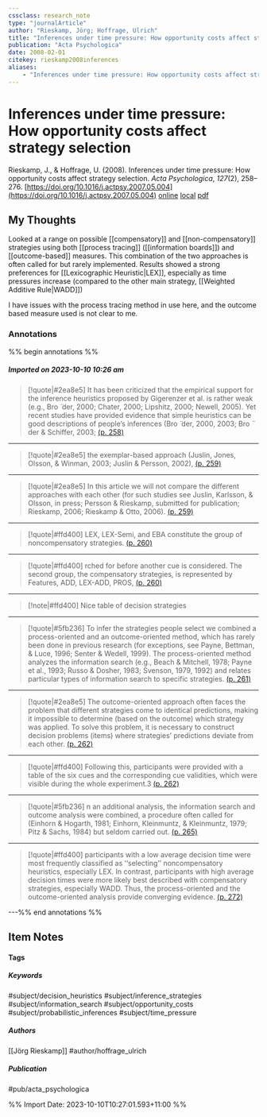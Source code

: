 ```yaml
---
cssclass: research_note
type: "journalArticle"
author: "Rieskamp, Jörg; Hoffrage, Ulrich"
title: "Inferences under time pressure: How opportunity costs affect strategy selection"
publication: "Acta Psychologica"
date: 2008-02-01
citekey: rieskamp2008inferences
aliases: 
    - "Inferences under time pressure: How opportunity costs affect strategy selection"
---
```


# Inferences under time pressure: How opportunity costs affect strategy selection

Rieskamp, J., & Hoffrage, U. (2008). Inferences under time pressure: How opportunity costs affect strategy selection. _Acta Psychologica_, _127_(2), 258–276. [https://doi.org/10.1016/j.actpsy.2007.05.004](https://doi.org/10.1016/j.actpsy.2007.05.004)
[online](http://zotero.org/users/local/kZl3QdXV/items/Y492RDQ6) [local](zotero://select/library/items/Y492RDQ6) [pdf](file:///home/gjc216/Zotero/storage/AP69ULRK/Rieskamp%20and%20Hoffrage%20-%202008%20-%20Inferences%20under%20time%20pressure%20How%20opportunity%20co.pdf)

## My Thoughts

Looked at a range on possible [[compensatory]] and [[non-compensatory]] strategies using both [[process tracing]] ([[information boards]]) and [[outcome-based]] measures. This combination of the two approaches is often called for but rarely implemented. Results showed a strong preferences for [[Lexicographic Heuristic|LEX]], especially as time pressures increase (compared to the other main strategy, [[Weighted Additive Rule|WADD]])

I have issues with the process tracing method in use here, and the outcome based measure used is not clear to me.
 
### Annotations

%% begin annotations %%
##### Imported on 2023-10-10 10:26 am
>[!quote|#2ea8e5]
>It has been criticized that the empirical support for the inference heuristics proposed by Gigerenzer et al. is rather weak (e.g., Bro ̈ der, 2000; Chater, 2000; Lipshitz, 2000; Newell, 2005). Yet recent studies have provided evidence that simple heuristics can be good descriptions of people’s inferences (Bro ̈ der, 2000, 2003; Bro ̈ der & Schiffer, 2003; [(p. 258)](zotero://open-pdf/library/items/AP69ULRK?page=258&annotation=HC28784G)

---
>[!quote|#2ea8e5]
>the exemplar-based approach (Juslin, Jones, Olsson, & Winman, 2003; Juslin & Persson, 2002), [(p. 259)](zotero://open-pdf/library/items/AP69ULRK?page=259&annotation=BUV5DXJ2)

---
>[!quote|#2ea8e5]
>In this article we will not compare the different approaches with each other (for such studies see Juslin, Karlsson, & Olsson, in press; Persson & Rieskamp, submitted for publication; Rieskamp, 2006; Rieskamp & Otto, 2006). [(p. 259)](zotero://open-pdf/library/items/AP69ULRK?page=259&annotation=RS8LHMJH)

---
>[!quote|#ffd400]
>LEX, LEX-Semi, and EBA constitute the group of noncompensatory strategies. [(p. 260)](zotero://open-pdf/library/items/AP69ULRK?page=260&annotation=UAV4SQ9K)

---
>[!quote|#ffd400]
>rched for before another cue is considered. The second group, the compensatory strategies, is represented by Features, ADD, LEX-ADD, PROS, [(p. 260)](zotero://open-pdf/library/items/AP69ULRK?page=260&annotation=LB87VMNU)

---
>[!note|#ffd400]
> Nice table of decision strategies

---
>[!quote|#5fb236]
>To infer the strategies people select we combined a process-oriented and an outcome-oriented method, which has rarely been done in previous research (for exceptions, see Payne, Bettman, & Luce, 1996; Senter & Wedell, 1999). The process-oriented method analyzes the information search (e.g., Beach & Mitchell, 1978; Payne et al., 1993; Russo & Dosher, 1983; Svenson, 1979, 1992) and relates particular types of information search to specific strategies. [(p. 261)](zotero://open-pdf/library/items/AP69ULRK?page=261&annotation=928VFF7R)

---
>[!quote|#2ea8e5]
>The outcome-oriented approach often faces the problem that different strategies come to identical predictions, making it impossible to determine (based on the outcome) which strategy was applied. To solve this problem, it is necessary to construct decision problems (items) where strategies’ predictions deviate from each other. [(p. 262)](zotero://open-pdf/library/items/AP69ULRK?page=262&annotation=ZYKCTFFH)

---
>[!quote|#ffd400]
>Following this, participants were provided with a table of the six cues and the corresponding cue validities, which were visible during the whole experiment.3 [(p. 262)](zotero://open-pdf/library/items/AP69ULRK?page=262&annotation=ZVNV4ZFL)

---
>[!quote|#5fb236]
>n an additional analysis, the information search and outcome analysis were combined, a procedure often called for (Einhorn & Hogarth, 1981; Einhorn, Kleinmuntz, & Kleinmuntz, 1979; Pitz & Sachs, 1984) but seldom carried out. [(p. 265)](zotero://open-pdf/library/items/AP69ULRK?page=265&annotation=36YPLHCW)

---
>[!quote|#ffd400]
>participants with a low average decision time were most frequently classified as ‘‘selecting’’ noncompensatory heuristics, especially LEX. In contrast, participants with high average decision times were more likely best described with compensatory strategies, especially WADD. Thus, the process-oriented and the outcome-oriented analysis provide converging evidence. [(p. 272)](zotero://open-pdf/library/items/AP69ULRK?page=272&annotation=7UARZR6S)

---%% end annotations %%

## Item Notes

#### Tags

##### Keywords

#subject/decision_heuristics #subject/inference_strategies #subject/information_search #subject/opportunity_costs #subject/probabilistic_inferences #subject/time_pressure

##### Authors

[[Jörg Rieskamp]] #author/hoffrage_ulrich

##### Publication

#pub/acta_psychologica


%% Import Date: 2023-10-10T10:27:01.593+11:00 %%
